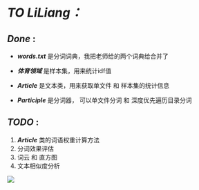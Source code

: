 # ***TO LiLiang：***

## ***Done*** :
+ ***words.txt*** 是分词词典，我把老师给的两个词典给合并了

+ ***体育领域*** 是样本集，用来统计idf值

+ ***Article*** 是文本类，用来获取单文件 和 样本集的统计信息

+ ***Participle*** 是分词器， 可以单文件分词 和 深度优先遍历目录分词

## ***TODO*** :
1. ***Article*** 类的词语权重计算方法
2. 分词效果评估
3. 词云 和 直方图
4. 文本相似度分析


![](https://s2.ax1x.com/2019/05/02/ENKXMd.jpg)